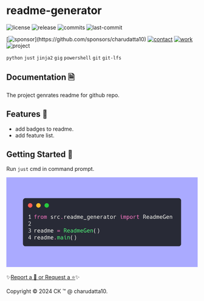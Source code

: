  
# readme-generator

<!-- Badges: Project Status GitHub -->
![license](https://flat.badgen.net/static/license/GPL-3.0/blue)
![release](https://flat.badgen.net/github/release/charudatta10/readme-generator)
![commits](https://flat.badgen.net/github/commits/charudatta10/readme-generator)
![last-commit](https://flat.badgen.net/github/last-commit/charudatta10/readme-generator)

[![sponsor](https://flat.badgen.net//static/sponsor/%E2%9D%A4?)](https://github.com/sponsors/charudatta10)
[![contact](https://flat.badgen.net//static/contact/%E2%98%8E)](https://charudatta10.github.io/LinkNet/)
[![work](https://flat.badgen.net//static/portfolio/%F0%9F%96%BF)](https://charudatta10.github.io/Portfolio/)
![project](https://flat.badgen.net///static/project/readme-generator)

<!-- Badges: Tools used -->
`python` `just` `jinja2` `gig` `powershell` `git` `git-lfs` 

## Documentation 🗎

The project genrates readme for github repo.  

## Features 🌟

- add badges to readme. 
- add feature list. 

## Getting Started 🌱

Run `just` cmd in command prompt.

![output](opt.png)

✨[Report a 🐛 or Request a ⭐](https://github.com//readme-generator/issues)✨

Copyright :copyright: 2024 CK :tm: @ charudatta10.   

<!-- Acknowledgment, References, Misc -->
